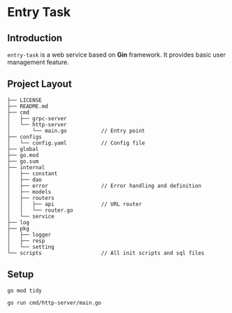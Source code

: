 # Entry Task
## Introduction
`entry-task` is a web service based on **Gin** framework. It provides basic user management feature.

## Project Layout
```
├── LICENSE
├── README.md
├── cmd
│   ├── grpc-server
│   └── http-server
│       └── main.go           // Entry point
├── configs
│   └── config.yaml           // Config file
├── global
├── go.mod
├── go.sum
├── internal
│   ├── constant
│   ├── dao
│   ├── error                 // Error handling and definition
│   ├── models
│   ├── routers
│   │   ├── api               // URL router
│   │   └── router.go
│   └── service
├── log
├── pkg
│   ├── logger
│   ├── resp
│   └── setting
└── scripts                   // All init scripts and sql files
```

## Setup
```
go mod tidy

go run cmd/http-server/main.go
```